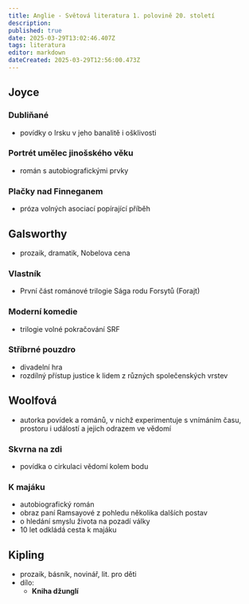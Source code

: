 ```yaml
---
title: Anglie - Světová literatura 1. polovině 20. století
description: 
published: true
date: 2025-03-29T13:02:46.407Z
tags: literatura
editor: markdown
dateCreated: 2025-03-29T12:56:00.473Z
---
```


## Joyce
### Dubliňané
- povídky o Irsku v jeho banalitě i ošklivosti
	
###  Portrét umělec jinošského věku
- román s autobiografickými prvky
	
### Plačky nad Finneganem 
- próza volných asociací popírající příběh

## Galsworthy
- prozaik, dramatik, Nobelova cena

### Vlastník
- První část románové trilogie Sága rodu Forsytů (Forajt)
	
### Moderní komedie
- trilogie volné pokračování SRF
	
### Stříbrné pouzdro 
- divadelní hra
- rozdílný přístup justice k lidem z různých společenských vrstev

## Woolfová
- autorka povídek a románů, v nichž experimentuje s vnímáním času, prostoru i událostí a jejich odrazem ve vědomí

### Skvrna na zdi
- povídka o cirkulaci vědomí kolem bodu
	
### K majáku
- autobiografický román
- obraz paní Ramsayové z pohledu několika dalších postav
- o hledání smyslu života na pozadí války
- 10 let odkládá cesta k majáku

## Kipling
- prozaik, básník, novinář, lit. pro děti
- dílo: 
	- **Kniha džunglí**